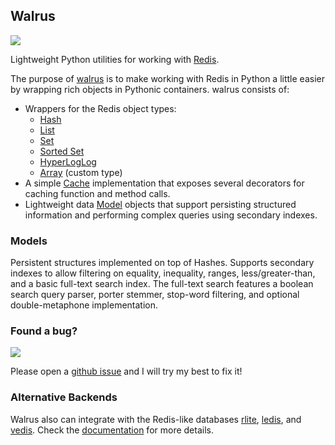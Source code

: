 ## Walrus

![](http://media.charlesleifer.com/blog/photos/walrus-logo.png)

Lightweight Python utilities for working with [Redis](http://redis.io).

The purpose of [walrus](https://github.com/coleifer/walrus) is to make working with Redis in Python a little easier by wrapping rich objects in Pythonic containers. walrus consists of:

* Wrappers for the Redis object types:
    * [Hash](https://walrus.readthedocs.org/en/latest/containers.html#hashes)
    * [List](https://walrus.readthedocs.org/en/latest/containers.html#lists)
    * [Set](https://walrus.readthedocs.org/en/latest/containers.html#sets)
    * [Sorted Set](https://walrus.readthedocs.org/en/latest/containers.html#sorted-sets-zset)
    * [HyperLogLog](https://walrus.readthedocs.org/en/latest/containers.html#hyperloglog)
    * [Array](https://walrus.readthedocs.org/en/latest/containers.html#arrays) (custom type)
* A simple [Cache](https://walrus.readthedocs.org/en/latest/cache.html) implementation that exposes several decorators for caching function and method calls.
* Lightweight data [Model](https://walrus.readthedocs.org/en/latest/models.html) objects that support persisting structured information and performing complex queries using secondary indexes.

### Models

Persistent structures implemented on top of Hashes. Supports secondary indexes to allow filtering on equality, inequality, ranges, less/greater-than, and a basic full-text search index. The full-text search features a boolean search query parser, porter stemmer, stop-word filtering, and optional double-metaphone implementation.

### Found a bug?

![](http://media.charlesleifer.com/blog/photos/p1420743625.21.png)

Please open a [github issue](https://github.com/coleifer/walrus/issues/new) and I will try my best to fix it!

### Alternative Backends

Walrus also can integrate with the Redis-like databases [rlite](https://github.com/seppo0010/rlite), [ledis](http://ledisdb.com/), and [vedis](http://vedis.symisc.net). Check the [documentation](http://walrus.readthedocs.org/en/latest/alt-backends.html) for more details.

